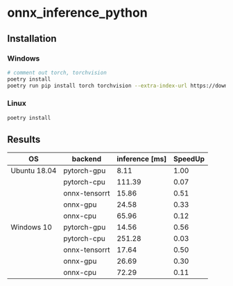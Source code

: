 # onnx_inference_python

## Installation

### Windows

```bash
# comment out torch, torchvision
poetry install
poetry run pip install torch torchvision --extra-index-url https://download.pytorch.org/whl/cu113
```

### Linux

```bash
poetry install
```

## Results

| OS           | backend       | inference [ms] | SpeedUp |
| ------------ | ------------- | -------------- | ------- |
| Ubuntu 18.04 | pytorch-gpu   | 8.11           | 1.00    |
|              | pytorch-cpu   | 111.39         | 0.07    |
|              | onnx-tensorrt | 15.86          | 0.51    |
|              | onnx-gpu      | 24.58          | 0.33    |
|              | onnx-cpu      | 65.96          | 0.12    |
| Windows 10   | pytorch-gpu   | 14.56          | 0.56    |
|              | pytorch-cpu   | 251.28         | 0.03    |
|              | onnx-tensorrt | 17.64          | 0.50    |
|              | onnx-gpu      | 26.69          | 0.30    |
|              | onnx-cpu      | 72.29          | 0.11    |
